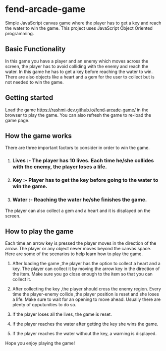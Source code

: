 fend-arcade-game
===============================
Simple JavaScript canvas game where the player has to get a key and reach the water to win the game. This project uses JavaScript Object Oriented programming.

## Basic Functionality

In this game you have a player and an enemy which moves across the screen, the player has to avoid colliding with the enemy and reach the water. In this game he has to get a key before reaching the water to win. There are also objects like a heart and a gem for the user to collect but is not needed to win the game.

## Getting started

Load the game https://rashmi-dev.github.io/fend-arcade-game/ in the browser to play the game. You can also refresh the game to re-load the game page.

## How the game works

There are three important factors to consider in order to win the game.
1. ### Lives :- The player has 10 lives. Each time he/she collides with the enemy, the player loses a life.
2. ### Key :- Player has to get the key before going to the water to win the game.
3. ### Water :- Reaching the water he/she finishes the game.

The player can also collect a gem and a heart and it is displayed on the screen.


## How to play the game

Each time an arrow key is pressed the player moves in the direction of the arrow. The player or any object never moves beyond the canvas space. Here are some of the scenarios to help learn how to play the game.

1. After loading the game ,the player has the option to collect a heart and a key. The player can collect it by moving the arrow key in the direction of the item. Make sure you go close enough to the item so that you can collect it.

2. After collecting the key ,the player should cross the enemy region. Every time the player-enemy collide ,the player position is reset and she loses a life. Make sure to wait for an opening to move ahead. Usually there are plenty of opputunities to do so.

3. If the player loses all the lives, the game is reset.

4. If the player reaches the water after getting the key she wins the game.

4. If the player reaches the water without the key, a warning is displayed.

Hope you enjoy playing the game!











